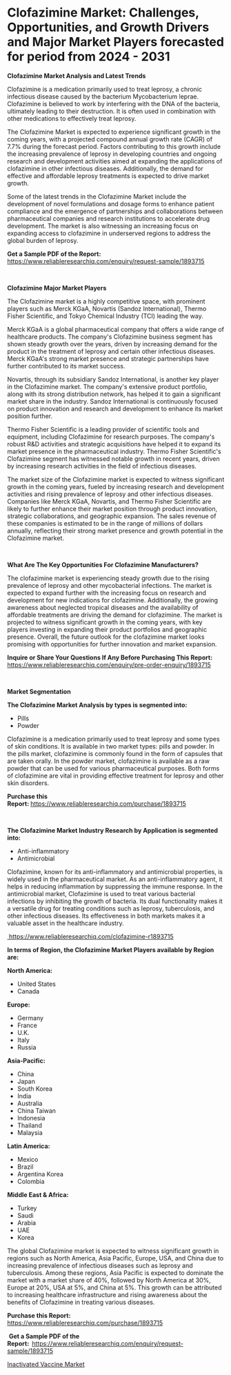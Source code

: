 <p><h1>Clofazimine Market: Challenges, Opportunities, and Growth Drivers and Major Market Players forecasted for period from 2024 - 2031</h1></p><p><strong>Clofazimine Market Analysis and Latest Trends</strong></p>
<p><p>Clofazimine is a medication primarily used to treat leprosy, a chronic infectious disease caused by the bacterium Mycobacterium leprae. Clofazimine is believed to work by interfering with the DNA of the bacteria, ultimately leading to their destruction. It is often used in combination with other medications to effectively treat leprosy.</p><p>The Clofazimine Market is expected to experience significant growth in the coming years, with a projected compound annual growth rate (CAGR) of 7.7% during the forecast period. Factors contributing to this growth include the increasing prevalence of leprosy in developing countries and ongoing research and development activities aimed at expanding the applications of clofazimine in other infectious diseases. Additionally, the demand for effective and affordable leprosy treatments is expected to drive market growth.</p><p>Some of the latest trends in the Clofazimine Market include the development of novel formulations and dosage forms to enhance patient compliance and the emergence of partnerships and collaborations between pharmaceutical companies and research institutions to accelerate drug development. The market is also witnessing an increasing focus on expanding access to clofazimine in underserved regions to address the global burden of leprosy.</p></p>
<p><strong>Get a Sample PDF of the Report:&nbsp;</strong> <a href="https://www.reliableresearchiq.com/enquiry/request-sample/1893715">https://www.reliableresearchiq.com/enquiry/request-sample/1893715</a></p>
<p>&nbsp;</p>
<p><strong>Clofazimine Major Market Players</strong></p>
<p><p>The Clofazimine market is a highly competitive space, with prominent players such as Merck KGaA, Novartis (Sandoz International), Thermo Fisher Scientific, and Tokyo Chemical Industry (TCI) leading the way.</p><p>Merck KGaA is a global pharmaceutical company that offers a wide range of healthcare products. The company's Clofazimine business segment has shown steady growth over the years, driven by increasing demand for the product in the treatment of leprosy and certain other infectious diseases. Merck KGaA's strong market presence and strategic partnerships have further contributed to its market success.</p><p>Novartis, through its subsidiary Sandoz International, is another key player in the Clofazimine market. The company's extensive product portfolio, along with its strong distribution network, has helped it to gain a significant market share in the industry. Sandoz International is continuously focused on product innovation and research and development to enhance its market position further.</p><p>Thermo Fisher Scientific is a leading provider of scientific tools and equipment, including Clofazimine for research purposes. The company's robust R&D activities and strategic acquisitions have helped it to expand its market presence in the pharmaceutical industry. Thermo Fisher Scientific's Clofazimine segment has witnessed notable growth in recent years, driven by increasing research activities in the field of infectious diseases.</p><p>The market size of the Clofazimine market is expected to witness significant growth in the coming years, fueled by increasing research and development activities and rising prevalence of leprosy and other infectious diseases. Companies like Merck KGaA, Novartis, and Thermo Fisher Scientific are likely to further enhance their market position through product innovation, strategic collaborations, and geographic expansion. The sales revenue of these companies is estimated to be in the range of millions of dollars annually, reflecting their strong market presence and growth potential in the Clofazimine market.</p></p>
<p>&nbsp;</p>
<p><strong>What Are The Key Opportunities For Clofazimine Manufacturers?</strong></p>
<p><p>The clofazimine market is experiencing steady growth due to the rising prevalence of leprosy and other mycobacterial infections. The market is expected to expand further with the increasing focus on research and development for new indications for clofazimine. Additionally, the growing awareness about neglected tropical diseases and the availability of affordable treatments are driving the demand for clofazimine. The market is projected to witness significant growth in the coming years, with key players investing in expanding their product portfolios and geographic presence. Overall, the future outlook for the clofazimine market looks promising with opportunities for further innovation and market expansion.</p></p>
<p><strong>Inquire or Share Your Questions If Any Before Purchasing This Report:</strong> <a href="https://www.reliableresearchiq.com/enquiry/pre-order-enquiry/1893715">https://www.reliableresearchiq.com/enquiry/pre-order-enquiry/1893715</a></p>
<p>&nbsp;</p>
<p><strong>Market Segmentation</strong></p>
<p><strong>The Clofazimine Market Analysis by types is segmented into:</strong></p>
<p><ul><li>Pills</li><li>Powder</li></ul></p>
<p><p>Clofazimine is a medication primarily used to treat leprosy and some types of skin conditions. It is available in two market types: pills and powder. In the pills market, clofazimine is commonly found in the form of capsules that are taken orally. In the powder market, clofazimine is available as a raw powder that can be used for various pharmaceutical purposes. Both forms of clofazimine are vital in providing effective treatment for leprosy and other skin disorders.</p></p>
<p><strong>Purchase this Report:&nbsp;</strong><a href="https://www.reliableresearchiq.com/purchase/1893715">https://www.reliableresearchiq.com/purchase/1893715</a></p>
<p>&nbsp;</p>
<p><strong>The Clofazimine Market Industry Research by Application is segmented into:</strong></p>
<p><ul><li>Anti-inflammatory</li><li>Antimicrobial</li></ul></p>
<p><p>Clofazimine, known for its anti-inflammatory and antimicrobial properties, is widely used in the pharmaceutical market. As an anti-inflammatory agent, it helps in reducing inflammation by suppressing the immune response. In the antimicrobial market, Clofazimine is used to treat various bacterial infections by inhibiting the growth of bacteria. Its dual functionality makes it a versatile drug for treating conditions such as leprosy, tuberculosis, and other infectious diseases. Its effectiveness in both markets makes it a valuable asset in the healthcare industry.</p></p>
<p><a href="https://www.reliableresearchiq.com/clofazimine-r1893715">&nbsp;https://www.reliableresearchiq.com/clofazimine-r1893715</a></p>
<p><strong>In terms of Region, the Clofazimine Market Players available by Region are:</strong></p>
<p>
    <p> <strong> North America: </strong>
        <ul>
            <li>United States</li>
            <li>Canada</li>
        </ul>
        </p> 
    <p> <strong> Europe: </strong>
        <ul>
            <li>Germany</li>
            <li>France</li>
            <li>U.K.</li>
            <li>Italy</li>
            <li>Russia</li>
        </ul>
        </p> 
    <p> <strong> Asia-Pacific: </strong>
        <ul>
            <li>China</li>
            <li>Japan</li>
            <li>South Korea</li>
            <li>India</li>
            <li>Australia</li>
            <li>China Taiwan</li>
            <li>Indonesia</li>
            <li>Thailand</li>
            <li>Malaysia</li>
        </ul>
        </p> 
    <p> <strong> Latin America: </strong>
        <ul>
            <li>Mexico</li>
            <li>Brazil</li>
            <li>Argentina Korea</li>
            <li>Colombia</li>
        </ul>
        </p> 
    <p> <strong> Middle East & Africa: </strong>
        <ul>
            <li>Turkey</li>
            <li>Saudi</li>
            <li>Arabia</li>
            <li>UAE</li>
            <li>Korea</li>
        </ul>
    </p>
    </p>
<p><p>The global Clofazimine market is expected to witness significant growth in regions such as North America, Asia Pacific, Europe, USA, and China due to increasing prevalence of infectious diseases such as leprosy and tuberculosis. Among these regions, Asia Pacific is expected to dominate the market with a market share of 40%, followed by North America at 30%, Europe at 20%, USA at 5%, and China at 5%. This growth can be attributed to increasing healthcare infrastructure and rising awareness about the benefits of Clofazimine in treating various diseases.</p></p>
<p><strong>Purchase this Report: </strong><a href="https://www.reliableresearchiq.com/purchase/1893715">https://www.reliableresearchiq.com/purchase/1893715</a></p>
<p>&nbsp;<strong>Get a Sample PDF of the Report:&nbsp;&nbsp;</strong><a href="https://www.reliableresearchiq.com/enquiry/request-sample/1893715">https://www.reliableresearchiq.com/enquiry/request-sample/1893715</a></p>
<p><strong></strong></p>
<p><p><a href="https://github.com/mandarincruisesvn/Market-Research-Report-List-1/blob/main/inactivated-vaccine-market.md">Inactivated Vaccine Market</a></p></p>